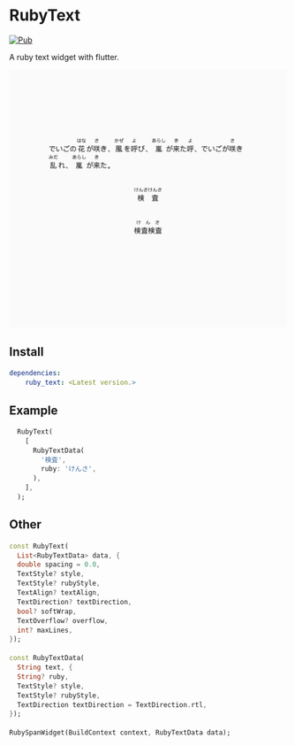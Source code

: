# RubyText

[![Pub](https://img.shields.io/pub/v/ruby_text.svg)](https://pub.dartlang.org/packages/ruby_text)

A ruby text widget with flutter.

![](./Screenshot.png)

## Install
```yaml
dependencies:
    ruby_text: <Latest version.>
```

## Example

```dart
  RubyText(
    [
      RubyTextData(
        '検査',
        ruby: 'けんさ',
      ),
    ],
  );
```

## Other

```dart
const RubyText(
  List<RubyTextData> data, {
  double spacing = 0.0,
  TextStyle? style,
  TextStyle? rubyStyle,
  TextAlign? textAlign,
  TextDirection? textDirection,
  bool? softWrap,
  TextOverflow? overflow,
  int? maxLines,
});

const RubyTextData(
  String text, {
  String? ruby, 
  TextStyle? style,
  TextStyle? rubyStyle,
  TextDirection textDirection = TextDirection.rtl,
});

RubySpanWidget(BuildContext context, RubyTextData data);
```
